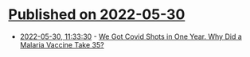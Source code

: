 # [Published on 2022-05-30](index.md)

* [2022-05-30, 11:33:30](https://news.ycombinator.com/item?id=31557907) - [We Got Covid Shots in One Year. Why Did a Malaria Vaccine Take 35?](https://undark.org/2022/05/25/it-took-35-years-to-get-a-malaria-vaccine-why/)

